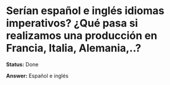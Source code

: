 # Serían español e inglés idiomas imperativos? ¿Qué pasa si realizamos una producción en Francia, Italia, Alemania,..?

**Status:** Done

**Answer:** Español e inglés

